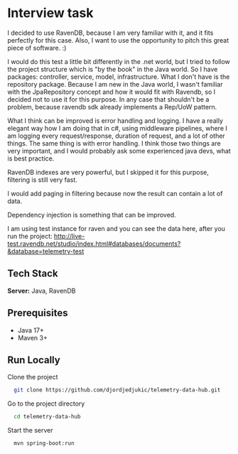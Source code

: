 
# Interview task

I decided to use RavenDB, because I am very familiar with it, and it fits perfectly for this case. Also, I want to use the opportunity to pitch this great piece of software. :)

I would do this test a little bit differently in the .net world, but I tried to follow the project structure which is "by the book" in the Java world.
So I have packages: controller, service, model, infrastructure. What I don't have is the repository package. Because I am new in the Java world,
I wasn't familiar with the JpaRepository concept and how it would fit with Ravendb, so I decided not to use it for this purpose. In any case that shouldn't be a problem, because ravendb sdk already implements a Rep/UoW pattern.

What I think can be improved is error handling and logging. I have a really elegant way how I am doing that in c#, using middleware pipelines, where I am logging every request/response, duration of request, and a lot of other things.
The same thing is with error handling. I think those two things are very important, and I would probably ask some experienced java devs, what is best practice.

RavenDB indexes are very powerful, but I skipped it for this purpose, filtering is still very fast.

I would add paging in filtering because now the result can contain a lot of data.

Dependency injection is something that can be improved. 

I am using test instance for raven and you can see the data here, after you run the project:
http://live-test.ravendb.net/studio/index.html#databases/documents?&database=telemetry-test



## Tech Stack

**Server:** Java, RavenDB

## Prerequisites

- Java 17+
- Maven 3+

## Run Locally

Clone the project

```bash
  git clone https://github.com/djordjedjukic/telemetry-data-hub.git
```

Go to the project directory

```bash
  cd telemetry-data-hub
```

Start the server

```bash
  mvn spring-boot:run
```
